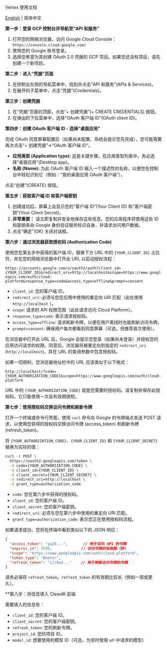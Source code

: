 Vertex 使用文档

[English](./vertex.md) | 简体中文

**第一步：登录 GCP 控制台并导航至“API 和服务”**

1. 打开您的网络浏览器，访问 Google Cloud Console：`https://console.cloud.google.com/`
2. 使用您的 Google 账号登录。
3. 选择您希望为其创建 OAuth 2.0 凭据的 GCP 项目。如果您还没有项目，请先创建一个新项目。

**第二步：进入“凭据”页面**

1. 在控制台左侧的导航菜单中，找到并点击“API 和服务”(APIs & Services)。
2. 在展开的子菜单中，点击“凭据”(Credentials)。

**第三步：创建凭据**

1. 在“凭据”页面的顶部，点击“+ 创建凭据”(+ CREATE CREDENTIALS) 按钮。
2. 在弹出的下拉菜单中，选择“OAuth 客户端 ID”(OAuth client ID)。

**第四步：创建 OAuth 客户端 ID - 选择“桌面应用”**

完成 OAuth 同意屏幕配置后（如果尚未配置，系统会提示您先完成），您可能需要再次点击“+ 创建凭据”->“OAuth 客户端 ID”。

* **应用类型 (Application type):** 这是关键步骤。在应用类型列表中，务必选择“桌面应用”(Desktop app)。
* **名称 (Name):** 为此 OAuth 客户端 ID 输入一个描述性的名称，以便您在控制台中轻松识别它（例如：“我的桌面应用 OAuth 客户端”）。

点击“创建”(CREATE) 按钮。

**第五步：获取客户端 ID 和客户端密钥**

1. 创建成功后，屏幕上会显示您的“客户端 ID”(Your Client ID) 和“客户端密钥”(Your Client Secret)。
2. **非常重要：** 请立即复制并安全地保存这些信息。您的应用程序将使用这些 ID 和密钥来向 Google 身份验证服务标识自身，并请求访问用户数据。
3. 点击“确定”(OK) 关闭对话框。

**第六步：通过浏览器获取授权码 (Authorization Code)**

使用您在第五步中获得的客户端 ID，替换下方 URL 中的 `{YOUR_CLIENT_ID}` 占位符，并在您的网络浏览器中打开此 URL 以启动授权流程：

`https://accounts.google.com/o/oauth2/auth?client_id={YOUR_CLIENT_ID}&redirect_uri=http://localhost&scope=https://www.googleapis.com/auth/cloud-platform&response_type=code&access_type=offline&prompt=consent`

* `client_id`: 您的客户端 ID。
* `redirect_uri`: 必须与您在应用中使用的重定向 URI 匹配（此处使用 `http://localhost` ）。
* `scope`: 请求的 API 权限范围（此处请求访问 Cloud Platform）。
* `response_type=code`: 表示请求授权码。
* `access_type=offline`: 请求刷新令牌，以便在用户离线时也能刷新访问令牌。
* `prompt=consent`: 确保用户每次都看到同意屏幕（可选，但推荐首次使用）。

在浏览器中打开此 URL 后，Google 会提示您登录（如果尚未登录）并授权您的应用访问请求的权限。同意后，浏览器将被重定向到指定的 `redirect_uri` (`http://localhost`)，并在 URL 的查询参数中包含授权码。

如果一切顺利，您浏览器地址栏中的 URL 应该类似于以下格式：

`http://localhost/?code={YOUR_AUTHORIZATION_CODE}&scope=https://www.googleapis.com/auth/cloud-platform`

URL 中的 `{YOUR_AUTHORIZATION_CODE}` 就是您需要的授权码。请复制并保存此授权码，它只能使用一次且有效期很短。

**第七步：使用授权码交换访问令牌和刷新令牌**

打开一个终端或命令行界面，使用 `curl` 命令向 Google 的令牌端点发送 POST 请求，以使用您获得的授权码交换访问令牌 (access_token) 和刷新令牌 (refresh_token)。

将 `{YOUR_AUTHORIZATION_CODE}`、`{YOUR_CLIENT_ID}` 和 `{YOUR_CLIENT_SECRET}` 替换为实际的值：

```bash
curl -X POST \
  https://oauth2.googleapis.com/token \
  -d code={YOUR_AUTHORIZATION_CODE} \
  -d client_id={YOUR_CLIENT_ID} \
  -d client_secret={YOUR_CLIENT_SECRET} \
  -d redirect_uri=http://localhost \
  -d grant_type=authorization_code
```

* `code`: 您在第六步中获得的授权码。
* `client_id`: 您的客户端 ID。
* `client_secret`: 您的客户端密钥。
* `redirect_uri`: 必须与您在第六步中使用的重定向 URI 匹配。
* `grant_type=authorization_code`: 表示您正在使用授权码流程。

如果请求成功，您将在终端中看到类似以下的 JSON 响应：

```json
{
  "access_token": "ya29...",       // 用于访问 API 的令牌
  "expires_in": 3599,             // 访问令牌的有效期（秒）
  "scope": "https://www.googleapis.com/auth/cloud-platform",
  "token_type": "Bearer",
  "refresh_token": "1//0ad..."    // 用于刷新访问令牌的令牌
}
```

请务必保存 `refresh_token`。`refresh_token` 的有效期比较长（例如一周或更久）。

**第八步：将信息填入 ClewdR 前端

需要填入的信息有：

* `client_id`: 您的客户端 ID。
* `client_secret`: 您的客户端密钥。
* `refresh_token`: 您的刷新令牌。
* `project_id`: 您的项目 ID。
* `model_id`: 想要使用的模型 ID（可选，为空时使用 url 中请求的模型）
